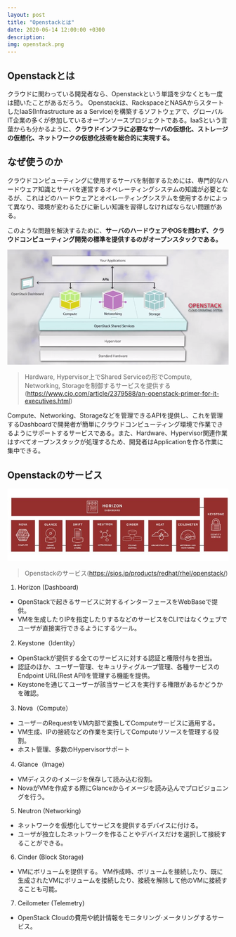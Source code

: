 ```yaml
---
layout: post
title: "Openstackとは"
date: 2020-06-14 12:00:00 +0300
description: 
img: openstack.png
---
```


## Openstackとは
クラウドに関わっている開発者なら、Openstackという単語を少なくとも一度は聞いたことがあるだろう。 Openstackは、RackspaceとNASAからスタートしたIaaS(Infrastructure as a Service)を構築するソフトウェアで、グローバルIT企業の多くが参加しているオープンソースプロジェクトである。IaaSという言葉からも分かるように、**クラウドインフラに必要なサーバの仮想化、ストレージの仮想化、ネットワークの仮想化技術を総合的に実現する。**

## なぜ使うのか
クラウドコンピューティングに使用するサーバを制御するためには、専門的なハードウェア知識とサーバを運営するオペレーティングシステムの知識が必要となるが、これはどのハードウェアとオペレーティングシステムを使用するかによって異なり、環境が変わるたびに新しい知識を習得しなければならない問題がある。

このような問題を解決するために、**サーバのハードウェアやOSを問わず、クラウドコンピューティング開発の標準を提供するのがオープンスタックである。**

![Openstackの構造](../assets/img/openstack_structure.png)
> Hardware, Hypervisor上でShared Serviceの形でCompute, Networking, Storageを制御するサービスを提供する(https://www.cio.com/article/2379588/an-openstack-primer-for-it-executives.html)

Compute、Networking、Storageなどを管理できるAPIを提供し、これを管理するDashboardで開発者が簡単にクラウドコンピューティング環境で作業できるようにサポートするサービスである。また、Hardware、Hypervisor関連作業はすべてオープンスタックが処理するため、開発者はApplicationを作る作業に集中できる。

## Openstackのサービス
![Openstackのサービス](../assets/img/openstack_services.jpg)
> Openstackのサービス(https://sios.jp/products/redhat/rhel/openstack/)

1. Horizon (Dashboard)
- OpenStackで起きるサービスに対するインターフェースをWebBaseで提供。
- VMを生成したりIPを指定したりするなどのサービスをCLIではなくウェブでユーザが直接実行できるようにするツール。

2. Keystone（Identity）
- OpenStackが提供する全てのサービスに対する認証と権限付与を担当。
- 認証のほか、ユーザー管理、セキュリティグループ管理、各種サービスのEndpoint  URL(Rest  API)を管理する機能を提供。
- Keystoneを通じてユーザーが該当サービスを実行する権限があるかどうかを確認。

3. Nova（Compute）
- ユーザーのRequestをVM内部で変換してComputeサービスに適用する。
- VM生成、IPの接続などの作業を実行してComputeリソースを管理する役割。
- ホスト管理、多数のHypervisorサポート

4. Glance（Image）
- VMディスクのイメージを保存して読み込む役割。
- NovaがVMを作成する際にGlanceからイメージを読み込んでプロビジョニングを行う。

5. Neutron (Networking)
- ネットワークを仮想化してサービスを提供するデバイスに付ける。
- ユーザが独立したネットワークを作ることやデバイスだけを選択して接続することができる。

6. Cinder (Block Storage)
- VMにボリュームを提供する。 VM作成時、ボリュームを接続したり、既に生成されたVMにボリュームを接続したり、接続を解除して他のVMに接続することも可能。

7. Ceilometer (Telemetry)
- OpenStack Cloudの費用や統計情報をモニタリング·メータリングするサービス。